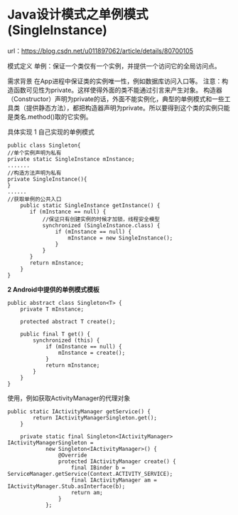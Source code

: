 # Java设计模式之单例模式(SingleInstance)

url：https://blog.csdn.net/u011897062/article/details/80700105



模式定义
单例：保证一个类仅有一个实例，并提供一个访问它的全局访问点。

需求背景
在App进程中保证类的实例唯一性，例如数据库访问入口等。
注意：构造函数可见性为private。这样使得外面的类不能通过引言来产生对象。
构造器（Constructor）声明为private的话，外面不能实例化，典型的单例模式和一些工具类（提供静态方法），都把构造器声明为private。所以要得到这个类的实例只能是类名.method()取的它实例。

具体实现
1 自己实现的单例模式

```
public class Singleton{  
//单个实例声明为私有
private static SingleInstance mInstance;
.......
//构造方法声明为私有
private SingleInstance(){
}
......
//获取单例的公共入口
    public static SingleInstance getInstance() {  
       if (mInstance == null) {  
           //保证只有创建实例的时候才加锁，线程安全模型
           synchronized (SingleInstance.class) {  
               if (mInstance == null) {  
                   mInstance = new SingleInstance();  
               }  
           }  
       }  
       return mInstance;  
    }  
}
```

**2 Android中提供的单例模式模板**

```
public abstract class Singleton<T> {
    private T mInstance;

    protected abstract T create();

    public final T get() {
        synchronized (this) {
            if (mInstance == null) {
                mInstance = create();
            }
            return mInstance;
        }
    }
}
```

使用，例如获取ActivityManager的代理对象

```
public static IActivityManager getService() {
        return IActivityManagerSingleton.get();
    }

    private static final Singleton<IActivityManager> IActivityManagerSingleton =
            new Singleton<IActivityManager>() {
                @Override
                protected IActivityManager create() {
                    final IBinder b = ServiceManager.getService(Context.ACTIVITY_SERVICE);
                    final IActivityManager am = IActivityManager.Stub.asInterface(b);
                    return am;
                }
            };
```

